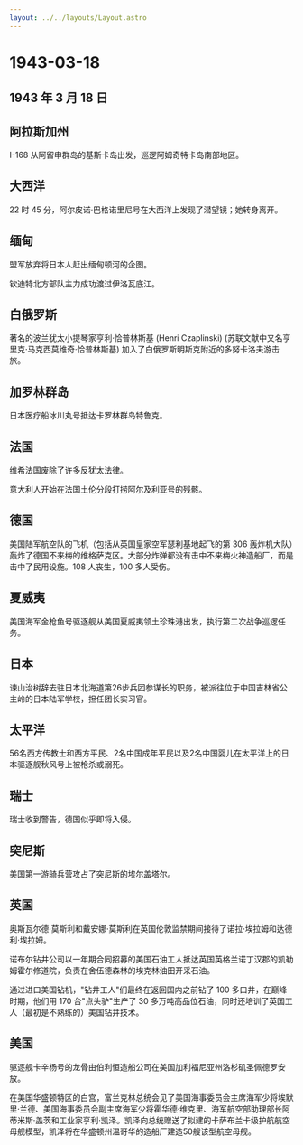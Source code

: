 ```yaml
---
layout: ../../layouts/Layout.astro
---
```


# 1943-03-18

## 1943 年 3 月 18 日

## 阿拉斯加州

I-168 从阿留申群岛的基斯卡岛出发，巡逻阿姆奇特卡岛南部地区。

## 大西洋

22 时 45 分，阿尔皮诺·巴格诺里尼号在大西洋上发现了潜望镜；她转身离开。

## 缅甸

盟军放弃将日本人赶出缅甸顿河的企图。

钦迪特北方部队主力成功渡过伊洛瓦底江。

## 白俄罗斯

著名的波兰犹太小提琴家亨利·恰普林斯基 (Henri Czaplinski)
(苏联文献中又名亨里克·马克西莫维奇·恰普林斯基)
加入了白俄罗斯明斯克附近的多努卡洛夫游击旅。

## 加罗林群岛

日本医疗船冰川丸号抵达卡罗林群岛特鲁克。

## 法国

维希法国废除了许多反犹太法律。

意大利人开始在法国土伦分段打捞阿尔及利亚号的残骸。

## 德国

美国陆军航空队的飞机（包括从英国皇家空军瑟利基地起飞的第 306
轰炸机大队）轰炸了德国不来梅的维格萨克区。大部分炸弹都没有击中不来梅火神造船厂，而是击中了民用设施。108
人丧生，100 多人受伤。

## 夏威夷

美国海军金枪鱼号驱逐舰从美国夏威夷领土珍珠港出发，执行第二次战争巡逻任务。

## 日本

谏山治树辞去驻日本北海道第26步兵团参谋长的职务，被派往位于中国吉林省公主岭的日本陆军学校，担任团长实习官。

## 太平洋

56名西方传教士和西方平民、2名中国成年平民以及2名中国婴儿在太平洋上的日本驱逐舰秋风号上被枪杀或溺死。

## 瑞士

瑞士收到警告，德国似乎即将入侵。

## 突尼斯

美国第一游骑兵营攻占了突尼斯的埃尔盖塔尔。

## 英国

奥斯瓦尔德·莫斯利和戴安娜·莫斯利在英国伦敦监禁期间接待了诺拉·埃拉姆和达德利·埃拉姆。

诺布尔钻井公司以一年期合同招募的美国石油工人抵达英国英格兰诺丁汉郡的凯勒姆霍尔修道院，负责在舍伍德森林的埃克林油田开采石油。

通过进口美国钻机，"钻井工人"们最终在返回国内之前钻了 100
多口井，在巅峰时期，他们用 170 台"点头驴"生产了 30
多万吨高品位石油，同时还培训了英国工人（最初是不熟练的）美国钻井技术。

## 美国

驱逐舰卡辛杨号的龙骨由伯利恒造船公司在美国加利福尼亚州洛杉矶圣佩德罗安放。

在美国华盛顿特区的白宫，富兰克林总统会见了美国海事委员会主席海军少将埃默里·兰德、美国海事委员会副主席海军少将霍华德·维克里、海军航空部助理部长阿蒂米斯·盖茨和工业家亨利·凯泽。凯泽向总统赠送了拟建的卡萨布兰卡级护航航空母舰模型，凯泽将在华盛顿州温哥华的造船厂建造50艘该型航空母舰。